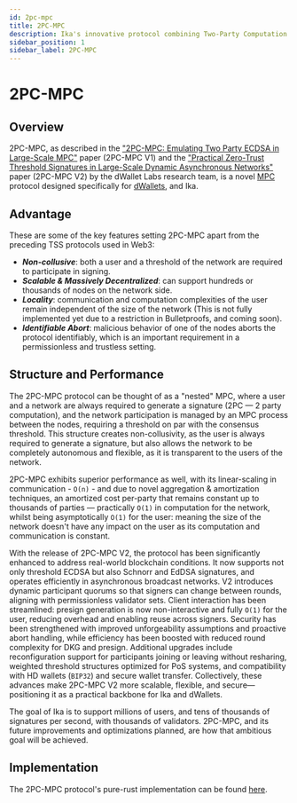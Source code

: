 ```yaml
---
id: 2pc-mpc
title: 2PC-MPC
description: Ika's innovative protocol combining Two-Party Computation with Multi-Party Computation for blockchain-optimized security.
sidebar_position: 1
sidebar_label: 2PC-MPC
---
```


# 2PC-MPC

## Overview

2PC-MPC, as described in the ["2PC-MPC: Emulating Two Party ECDSA in Large-Scale MPC"](https://eprint.iacr.org/2024/253)
paper (2PC-MPC V1) and the ["Practical Zero-Trust Threshold Signatures in Large-Scale Dynamic Asynchronous Networks"](https://eprint.iacr.org/2025/297) paper (2PC-MPC V2) by the dWallet
Labs research team, is a novel [MPC](mpc.md) protocol designed specifically for [dWallets](../dwallets.md), and Ika.

## Advantage

These are some of the key features setting 2PC-MPC apart from the preceding TSS protocols used in Web3:

- _**Non-collusive**_: both a user and a threshold of the network are required to participate in signing.
- _**Scalable & Massively Decentralized**_: can support hundreds or thousands of nodes on the network side.
- _**Locality**_: communication and computation complexities of the user remain independent of the size of the network
  (This is not fully implemented yet due to a restriction in Bulletproofs, and coming soon).
- _**Identifiable Abort**_: malicious behavior of one of the nodes aborts the protocol identifiably, which is an
  important requirement in a permissionless and trustless setting.

## Structure and Performance

The 2PC-MPC protocol can be thought of as a "nested" MPC, where a user and a network are always required to generate a
signature (2PC — 2 party computation), and the network participation is managed by an MPC process between the nodes,
requiring a threshold on par with the consensus threshold.
This structure creates non-collusivity, as the user is always required to generate a signature, but also allows the
network to be completely autonomous and flexible, as it is transparent to the users of the network.

2PC-MPC exhibits superior performance as well, with its linear-scaling in communication - `O(n)` - and due to novel
aggregation & amortization techniques, an amortized cost per-party that remains constant up to thousands of parties —
practically `O(1)` in computation for the network, whilst being asymptotically `O(1)` for the user: meaning the size of
the network doesn't have any impact on the user as its computation and communication is constant.

With the release of 2PC-MPC V2, the protocol has been significantly enhanced to address real-world blockchain conditions. It now supports not only threshold ECDSA but also Schnorr and EdDSA signatures, and operates efficiently in asynchronous broadcast networks. V2 introduces dynamic participant quorums so that signers can change between rounds, aligning with permissionless validator sets. Client interaction has been streamlined: presign generation is now non-interactive and fully `O(1)` for the user, reducing overhead and enabling reuse across signers. Security has been strengthened with improved unforgeability assumptions and proactive abort handling, while efficiency has been boosted with reduced round complexity for DKG and presign. Additional upgrades include reconfiguration support for participants joining or leaving without resharing, weighted threshold structures optimized for PoS systems, and compatibility with HD wallets (`BIP32`) and secure wallet transfer. Collectively, these advances make 2PC-MPC V2 more scalable, flexible, and secure—positioning it as a practical backbone for Ika and dWallets.

The goal of Ika is to support millions of users, and tens of thousands of signatures per second, with thousands of
validators.
2PC-MPC, and its future improvements and optimizations planned, are how that ambitious goal will be achieved.

## Implementation

The 2PC-MPC protocol's pure-rust implementation can be found [here](https://github.com/dwallet-labs/2pc-mpc).

